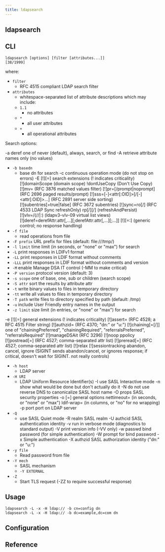```yaml
---
title: ldapsearch
---
```


## ldapsearch


## CLI

```
ldapsearch [options] [filter [attributes...]]                                                                                                               [38/1999]
```

where:

* `filter`
    * RFC 4515 compliant LDAP search filter
* `attributes`
    * whitespace-separated list of attribute descriptions which may include:
    * `1.1`
        * no attributes
    * `*`
        * all user attributes
    * `+`
        * all operational attributes

Search options:

-a deref   one of never (default), always, search, or find
-A         retrieve attribute names only (no values)
* `-b basedn`
    * base dn for search
-c         continuous operation mode (do not stop on errors)
-E [!]<ext>[=<extparam>] search extensions (! indicates criticality)
         [!]domainScope              (domain scope)
         !dontUseCopy                (Don't Use Copy)
         [!]mv=<filter>              (RFC 3876 matched values filter)
         [!]pr=<size>[/prompt|noprompt] (RFC 2696 paged results/prompt)
         [!]sss=[-]<attr[:OID]>[/[-]<attr[:OID]>...]
                                     (RFC 2891 server side sorting)
         [!]subentries[=true|false]  (RFC 3672 subentries)
         [!]sync=ro[/<cookie>]       (RFC 4533 LDAP Sync refreshOnly)
                 rp[/<cookie>][/<slimit>] (refreshAndPersist)
         [!]vlv=<before>/<after>(/<offset>/<count>|:<value>)
                                     (ldapv3-vlv-09 virtual list views)
         [!]deref=derefAttr:attr[,...][;derefAttr:attr[,...][;...]]
         [!]<oid>[=:<b64value>] (generic control; no response handling)
* `-f file`
    * read operations from file
* `-F prefix`  URL prefix for files (default: file:///tmp/)
* `-l limit`   time limit (in seconds, or "none" or "max") for search
* `-L`         print responses in LDIFv1 format
* `-LL`        print responses in LDIF format without comments
* `-LLL`       print responses in LDIF format without comments and version
* `-M`         enable Manage DSA IT control (-MM to make critical)
* `-P version` protocol version (default: 3)
* `-s scope`   one of base, one, sub or children (search scope)
* `-S attr`    sort the results by attribute attr
* `-t`         write binary values to files in temporary directory
* `-tt`        write all values to files in temporary directory
* `-T path`    write files to directory specified by path (default: /tmp)
* `-u`         include User Friendly entry names in the output
* `-z limit`   size limit (in entries, or "none" or "max") for search

-e [!]<ext>[=<extparam>] general extensions (! indicates criticality)
         [!]assert=<filter>     (RFC 4528; a RFC 4515 Filter string)
         [!]authzid=<authzid>   (RFC 4370; "dn:<dn>" or "u:<user>")
         [!]chaining[=<resolveBehavior>[/<continuationBehavior>]]
                 one of "chainingPreferred", "chainingRequired",
                 "referralsPreferred", "referralsRequired"
         [!]manageDSAit         (RFC 3296)
         [!]noop
         ppolicy
         [!]postread[=<attrs>]  (RFC 4527; comma-separated attr list)
         [!]preread[=<attrs>]   (RFC 4527; comma-separated attr list)
         [!]relax
         [!]sessiontracking
         abandon, cancel, ignore (SIGINT sends abandon/cancel,
         or ignores response; if critical, doesn't wait for SIGINT.
         not really controls)
* `-h host`
    * LDAP server
* `-H URI`
    * LDAP Uniform Resource Identifier(s)
-I         use SASL Interactive mode
-n         show what would be done but don't actually do it
-N         do not use reverse DNS to canonicalize SASL host name
-O props   SASL security properties
-o <opt>[=<optparam>] general options
         nettimeout=<timeout> (in seconds, or "none" or "max")
         ldif-wrap=<width> (in columns, or "no" for no wrapping)
-p port    port on LDAP server
* `-Q`
    * use SASL Quiet mode
-R realm   SASL realm
-U authcid SASL authentication identity
-v         run in verbose mode (diagnostics to standard output)
-V         print version info (-VV only)
-w passwd  bind password (for simple authentication)
-W         prompt for bind password
-x         Simple authentication
-X authzid SASL authorization identity ("dn:<dn>" or "u:<user>")
* `-y file`
    * Read password from file
* `-Y mech`
    * SASL mechanism
    * `-Y EXTERNAL`
* `-Z`
    * Start TLS request (-ZZ to require successful response)

## Usage

```
ldapsearch -L -x -H ldap:// -b cn=config dn
ldapsearch -L -x -H ldap:// -b dc=example,dc=com dn
```

## Configuration

## Reference
